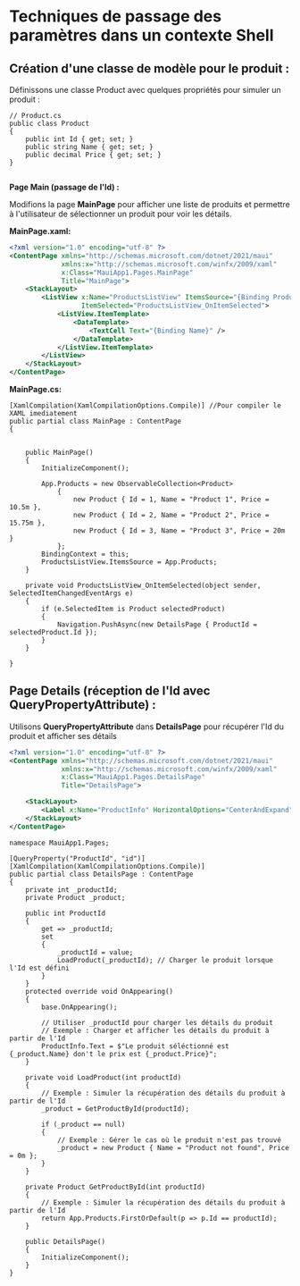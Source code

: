 # Techniques de passage des paramètres dans un contexte Shell

## Création d'une classe de modèle pour le produit :

Définissons une classe Product avec quelques propriétés pour simuler un produit :

``` CSharp
// Product.cs
public class Product
{
    public int Id { get; set; }
    public string Name { get; set; }
    public decimal Price { get; set; }
}


```

**Page Main (passage de l'Id) :**

Modifions la page **MainPage** pour afficher une liste de produits et permettre à l'utilisateur de sélectionner un produit pour voir les détails.

**MainPage.xaml:**

``` xml
<?xml version="1.0" encoding="utf-8" ?>
<ContentPage xmlns="http://schemas.microsoft.com/dotnet/2021/maui"
             xmlns:x="http://schemas.microsoft.com/winfx/2009/xaml"
             x:Class="MauiApp1.Pages.MainPage"
             Title="MainPage">
    <StackLayout>
        <ListView x:Name="ProductsListView" ItemsSource="{Binding Products}" 
                  ItemSelected="ProductsListView_OnItemSelected">
            <ListView.ItemTemplate>
                <DataTemplate>
                    <TextCell Text="{Binding Name}" />
                </DataTemplate>
            </ListView.ItemTemplate>
        </ListView>
    </StackLayout>
</ContentPage>

```

**MainPage.cs:**

``` CSharp 
[XamlCompilation(XamlCompilationOptions.Compile)] //Pour compiler le XAML imediatement 
public partial class MainPage : ContentPage
{


    public MainPage()
	{
		InitializeComponent();

        App.Products = new ObservableCollection<Product>
            {
                new Product { Id = 1, Name = "Product 1", Price = 10.5m },
                new Product { Id = 2, Name = "Product 2", Price = 15.75m },
                new Product { Id = 3, Name = "Product 3", Price = 20m }
            };
        BindingContext = this;
        ProductsListView.ItemsSource = App.Products;    
    }

    private void ProductsListView_OnItemSelected(object sender, SelectedItemChangedEventArgs e)
    {
        if (e.SelectedItem is Product selectedProduct)
        {
            Navigation.PushAsync(new DetailsPage { ProductId = selectedProduct.Id });
        }
    }

}
```

## Page Details (réception de l'Id avec QueryPropertyAttribute) :


Utilisons **QueryPropertyAttribute** dans **DetailsPage** pour récupérer l'Id du produit et afficher ses détails 

``` XML
<?xml version="1.0" encoding="utf-8" ?>
<ContentPage xmlns="http://schemas.microsoft.com/dotnet/2021/maui"
             xmlns:x="http://schemas.microsoft.com/winfx/2009/xaml"
             x:Class="MauiApp1.Pages.DetailsPage"
             Title="DetailsPage">

    <StackLayout>
        <Label x:Name="ProductInfo" HorizontalOptions="CenterAndExpand" VerticalOptions="CenterAndExpand" />
    </StackLayout>
</ContentPage>
```


``` CSharp 
namespace MauiApp1.Pages;

[QueryProperty("ProductId", "id")]
[XamlCompilation(XamlCompilationOptions.Compile)]
public partial class DetailsPage : ContentPage
{
    private int _productId;
    private Product _product;

    public int ProductId
    {
        get => _productId;
        set
        {
            _productId = value;
            LoadProduct(_productId); // Charger le produit lorsque l'Id est défini
        }
    }
    protected override void OnAppearing()
    {
        base.OnAppearing();

        // Utiliser _productId pour charger les détails du produit
        // Exemple : Charger et afficher les détails du produit à partir de l'Id
        ProductInfo.Text = $"Le produit séléctionné est {_product.Name} don't le prix est {_product.Price}";
    }

    private void LoadProduct(int productId)
    {
        // Exemple : Simuler la récupération des détails du produit à partir de l'Id
        _product = GetProductById(productId);

        if (_product == null)
        {
            // Exemple : Gérer le cas où le produit n'est pas trouvé
            _product = new Product { Name = "Product not found", Price = 0m };
        }
    }

    private Product GetProductById(int productId)
    {
        // Exemple : Simuler la récupération des détails du produit à partir de l'Id
        return App.Products.FirstOrDefault(p => p.Id == productId);
    }

    public DetailsPage()
	{
		InitializeComponent();
	}  
}

```




